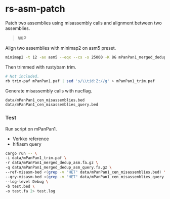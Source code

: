 # rs-asm-patch
Patch two assemblies using misassembly calls and alignment between two assemblies.

> WIP

Align two assemblies with minimap2 on asm5 preset.
```bash
minimap2 -t 12 -ax asm5 --eqx --cs -s 25000 -K 8G mPanPan1_merged_dedup_asm.fa.gz mPanPan1_merged_dedup_asm_query.fa.gz > mPanPan1.paf
```

Then trimmed with rustybam trim.
```bash
# Not included.
rb trim-paf mPanPan1.paf | sed 's/\\tid:Z://g' > mPanPan1_trim.paf
```

Generate misassembly calls with nucflag.
```bash
data/mPanPan1_cen_misassemblies.bed
data/mPanPan1_cen_misassemblies_query.bed
```

### Test
Run script on mPanPan1.
* Verkko reference
* hifiasm query

```bash
cargo run -- \
-i data/mPanPan1_trim.paf \
-r data/mPanPan1_merged_dedup_asm.fa.gz \
-q data/mPanPan1_merged_dedup_asm_query.fa.gz \
--ref-misasm-bed <(grep -v "HET" data/mPanPan1_cen_misassemblies.bed) \
--qry-misasm-bed <(grep -v "HET" data/mPanPan1_cen_misassemblies_query.bed) \
--log-level Debug \
-b test.bed \
-o test.fa 2> test.log
```
